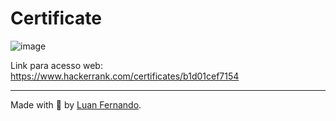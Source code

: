 # Certificate

![image](https://github.com/Luuan11/javascript-hackrank-tests/assets/79935555/8ecad5ea-4068-484b-bf4f-de0fac671d38)

Link para acesso web: https://www.hackerrank.com/certificates/b1d01cef7154

---
Made with 💜 by [Luan Fernando](https://www.linkedin.com/in/luan-fernando/).
